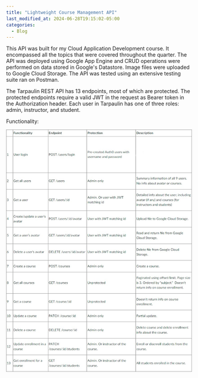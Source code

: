 ```yaml
---
title: "Lightweight Course Management API"
last_modified_at: 2024-06-28T19:15:02-05:00
categories:
  - Blog
---
```

This API was built for my Cloud Application Development course. It encompassed all the topics that were covered throughout the quarter.
The API was deployed using Google App Engine and CRUD operations were performed on data stored in Google's Datastore. Image files were uploaded to Google Cloud Storage.
The API was tested using an extensive testing suite ran on Postman.

The Tarpaulin REST API has 13 endpoints, most of which are protected. 
The protected endpoints require a valid JWT in the request as Bearer token in the Authorization header. Each user in Tarpaulin has one of three roles: admin, instructor, and student.

Functionality:


![routes](/assets/images/TpRoutes.jpg)
